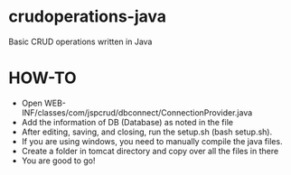 # crudoperations-java
Basic CRUD operations written in Java

# HOW-TO

- Open WEB-INF/classes/com/jspcrud/dbconnect/ConnectionProvider.java
- Add the information of DB (Database) as noted in the file
- After editing, saving, and closing, run the setup.sh (bash setup.sh).
- If you are using windows, you need to manually compile the java files.
- Create a folder in tomcat directory and copy over all the files in there
- You are good to go!
